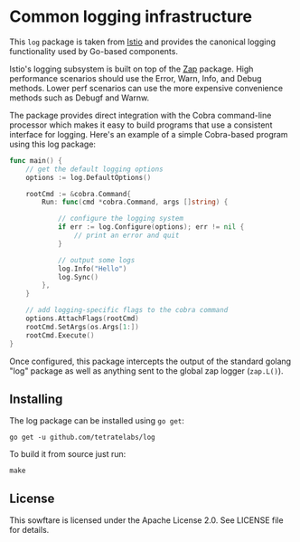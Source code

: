 # Common logging infrastructure

This `log` package is taken from [Istio](https://istio.io/) and provides the canonical logging functionality used by Go-based components.

Istio's logging subsystem is built on top of the [Zap](https:godoc.org/go.uber.org/zap) package.
High performance scenarios should use the Error, Warn, Info, and Debug methods. Lower perf
scenarios can use the more expensive convenience methods such as Debugf and Warnw.

The package provides direct integration with the Cobra command-line processor which makes it
easy to build programs that use a consistent interface for logging. Here's an example
of a simple Cobra-based program using this log package:

```go
func main() {
    // get the default logging options
    options := log.DefaultOptions()

    rootCmd := &cobra.Command{
        Run: func(cmd *cobra.Command, args []string) {

            // configure the logging system
            if err := log.Configure(options); err != nil {
                // print an error and quit
            }

            // output some logs
            log.Info("Hello")
            log.Sync()
        },
    }

    // add logging-specific flags to the cobra command
    options.AttachFlags(rootCmd)
    rootCmd.SetArgs(os.Args[1:])
    rootCmd.Execute()
}
```

Once configured, this package intercepts the output of the standard golang "log" package as well as anything
sent to the global zap logger (`zap.L()`).

## Installing

The log package can be installed using `go get`:

    go get -u github.com/tetratelabs/log

To build it from source just run:

    make

## License

This sowftare is licensed under the Apache License 2.0. See LICENSE file for details.
